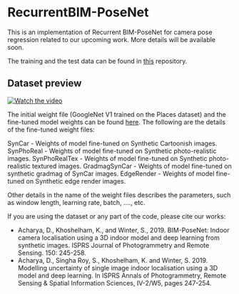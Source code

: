 # RecurrentBIM-PoseNet
This is an implementation of Recurrent BIM-PoseNet for camera pose regression related to our upcoming work. More details will be available soon.  

The training and the test data can be found in [this](https://melbourne.figshare.com/articles/UnimelbCorridorSynthetic_zip/10930457) repository. 

## Dataset preview
[![Watch the video](https://melbourne.figshare.com/ndownloader/files/19441991/preview/19441991/preview.jpg)](https://melbourne.figshare.com/articles/UnimelbCorridorSynthetic_zip/10930457)

The initial weight file (GoogleNet V1 trained on the Places dataset) and the fine-tuned model weights can be found [here](https://melbourne.figshare.com/articles/GoogleNet_weights_trained_on_the_Places_dataset_for_Keras_/10959350). The following are the details of the fine-tuned weight files:

SynCar - Weights of model fine-tuned on Synthetic Cartoonish images.
SynPhoReal - Weights of model fine-tuned on Synthetic photo-realistic images.
SynPhoRealTex - Weights of model fine-tuned on Synthetic photo-realistic textured images.
GradmagSynCar - Weights of model fine-tuned on synthetic gradmag of SynCar images.
EdgeRender - Weights of model fine-tuned on Synthetic edge render images.

Other details in the name of the weight files describes the parameters, such as window length, learning rate, batch, ...., etc.

If you are using the dataset or any part of the code, please cite our works: 
- Acharya, D., Khoshelham, K., and Winter, S., 2019. BIM-PoseNet: Indoor camera localisation using a 3D indoor model and deep learning from synthetic images. ISPRS Journal of Photogrammetry and Remote Sensing. 150: 245-258.
- Acharya, D., Singha Roy, S., Khoshelham, K. and Winter, S. 2019. Modelling uncertainty of single image indoor localisation using a 3D model and deep learning. In ISPRS Annals of Photogrammetry, Remote Sensing & Spatial Information Sciences, IV-2/W5, pages 247-254.
